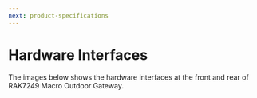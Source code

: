 ```yaml
---
next: product-specifications
---
```


# Hardware Interfaces

The images below shows the hardware interfaces at the front and rear of RAK7249 Macro Outdoor Gateway.

<rk-img
  src="/assets/images/datasheet/rak7249/hardware-interfaces-front.jpg"
  width="75%"
  figure-number="1"
  caption="Hardware Interfaces - Front"
/>

<rk-img
  src="/assets/images/datasheet/rak7249/hardware-interfaces-rear.jpg"
  width="75%"
  figure-number="2"
  caption="Hardware Interfaces - Rear"
/>